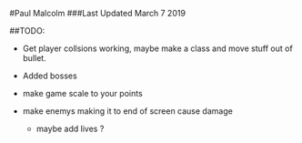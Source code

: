 #Paul Malcolm
###Last Updated March 7 2019

##TODO:
- Get player collsions working, maybe make a class 
and move stuff out of bullet.

- Added bosses

- make game scale to your points

- make enemys making it to end of screen cause damage 
    - maybe add lives ? 